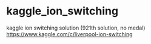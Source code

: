 # kaggle_ion_switching  
kaggle ion switching solution (921th solution, no medal)  
https://www.kaggle.com/c/liverpool-ion-switching  
